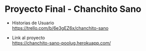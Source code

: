 # Proyecto Final - Chanchito Sano

- Historias de Usuario\
https://trello.com/b/6e3gEZ6x/chanchito-sano

- Link al proyecto\
https://chanchito-sano-poolug.herokuapp.com/